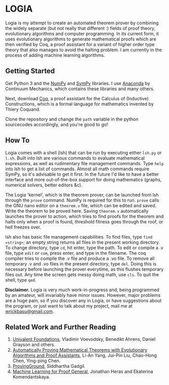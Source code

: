 # LOGIA

Logia is my attempt to create an automated theorem prover by combining the widely separate (but not really that different :) fields of proof theory, evolutionary algorithms and computer programming. In its current form, it uses evolutionary algorithms to generate mathematical proofs which are then verified by Coq, a proof assistant for a variant of higher order type theory that also manages to avoid the halting problem. I am currently in the process of adding machine learning algorithms.


## Getting Started

Get Python 3 and the [NumPy](https://en.wikipedia.org/wiki/NumPy) and [SymPy](https://en.wikipedia.org/wiki/SymPy) libraries. I use [Anaconda](https://www.continuum.io/downloads) by Continuum Mechanics, which contains these libraries and many others.

Next, download [Coq](https://coq.inria.fr/download), a proof assistant for the Calculus of (Inductive) Constructions, which is a formal language for mathematics invented by Thiery Coquand.

Clone the repository and change the `path` variable in the python sourcecodes accordingly, and you're good to go!


## How To

Logia comes with a shell (lsh) that can be run by executing either `lsh.py` or `l.sh`. Built into lsh are various commands to evaluate mathematical expressions, as well as rudimentary file management commands. Type `help` into lsh to get a list of commands. Almost all math commands require SymPy, so it's advisable to get it first. In the future I'd like to have a better interface and more out-of-the-box support for doing mathematics (graphs, numerical solvers, better editors &c).

The Logia 'kernel', which is the theorem prover, can be launched from lsh through the `prove` command. NumPy is required for this to run. `prove` calls the GNU nano editor on a `theorem.v` file, which can be edited and saved. Write the theorem to be proved here. Saving `theorem.v` automatically launches the prover to action, which tries to find proofs for the theorem and halts only when a proof is found, threshold fitness goes through the roof, or hell freezes over.

lsh also has basic file management capabilities. To find files, type `find <string>`; an empty string returns all files in the present working directory. To change directory, type `cd`, hit enter, type the path. To edit or compile a .v file, type `edit` or `com`, press enter, and type in the filename. The coq compiler tries to compile the .v file and produce a .vo file. To remove all temporary .v and .vo files in the present directory, type `del`. Doing this is necessary before launching the prover everytime, as this flushes temporary files out. Any time the screen gets messy doing math, use `cls`. To quit the shell, type `qed`.

**Disclaimer.**  Logia is very much work-in-progress and, being programmed by an amateur, will invariably have minor issues. However, major problems are a huge pain, so if you discover any in Logia, or have suggestions about the program, or just want to talk about my project, mail me at wrickbasu@gmail.com.


## Related Work and Further Reading

1. [Univalent Foundations](https://github.com/UniMath/UniMath), Vladimir Voevodsky, Benedikt Ahrens, Daniel Grayson and others.
2. [Automatically Proving Mathematical Theorems with Evolutionary Algorithms and Proof Assistants](http://www.arxiv-sanity.com/1602.07455), Li-An Yang, Jui-Pin Liu, Chao-Hong Chen, Ying-ping Chen.
3. [ProvingGround](https://github.com/siddhartha-gadgil/ProvingGround), Siddhartha Gadgil.
4. [Machine Learning for Proof General](http://staff.computing.dundee.ac.uk/katya/ML4PG/), Jonathan Heras and Ekaterina Komendantskaya.

